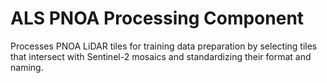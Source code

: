 # ALS PNOA Processing Component

Processes PNOA LiDAR tiles for training data preparation by selecting tiles that intersect with Sentinel-2 mosaics and standardizing their format and naming.
